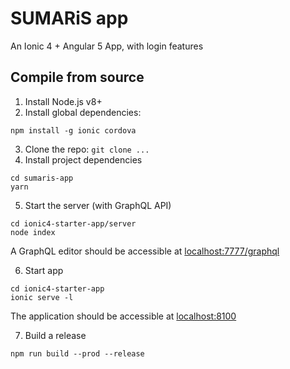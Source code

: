 # SUMARiS app
An Ionic 4 + Angular 5 App, with login features


## Compile from source

1. Install Node.js v8+
3. Install global dependencies: 
```
npm install -g ionic cordova
```
3. Clone the repo: `git clone ...`
4. Install project dependencies
```
cd sumaris-app
yarn
```

5. Start the server (with GraphQL API)
```
cd ionic4-starter-app/server
node index
```

A GraphQL editor should be accessible at [localhost:7777/graphql](http://localhost:7777/graphql)

6. Start app
```
cd ionic4-starter-app
ionic serve -l
```

The application should be accessible at [localhost:8100](http://localhost:8100)

7. Build a release
```
npm run build --prod --release
```
